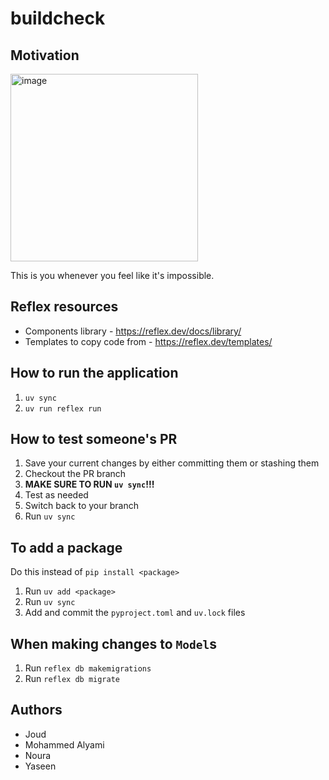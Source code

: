 # buildcheck

## Motivation

<img width="300" alt="image" src="https://github.com/user-attachments/assets/d3d71cfa-3f16-4d98-855d-adb6a9a8b1a8" />


This is you whenever you feel like it's impossible.


## Reflex resources

- Components library - https://reflex.dev/docs/library/
- Templates to copy code from - https://reflex.dev/templates/

## How to run the application

1. `uv sync`
2. `uv run reflex run`



## How to test someone's PR

1. Save your current changes by either committing them or stashing them
2. Checkout the PR branch
3. **MAKE SURE TO RUN `uv sync`!!!**
4. Test as needed
5. Switch back to your branch
6. Run `uv sync`



## To add a package

Do this instead of `pip install <package>`

1. Run `uv add <package>`
2. Run `uv sync`
3. Add and commit the `pyproject.toml` and `uv.lock` files



## When making changes to **`Model`s**

1. Run `reflex db makemigrations`
2. Run `reflex db migrate`

## Authors

- Joud
- Mohammed Alyami
- Noura
- Yaseen
